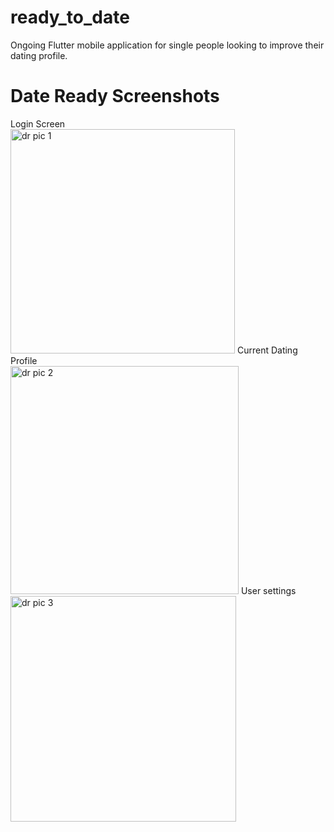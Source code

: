 # ready_to_date

Ongoing Flutter mobile application for single people looking to improve their dating profile.

# Date Ready Screenshots


Login Screen <br/><img width="359" alt="dr pic 1" src="https://user-images.githubusercontent.com/13912207/160498887-422d2c8d-deb3-4b09-b280-2a617882dac1.png">
Current Dating Profile<br/><img width="365" alt="dr pic 2" src="https://user-images.githubusercontent.com/13912207/160498897-d13b8f6a-01e3-4de0-a2db-dc70df9c06f0.png">
User settings<br/><img width="361" alt="dr pic 3" src="https://user-images.githubusercontent.com/13912207/160498910-1d4ad5d6-3911-43d2-9d75-c354092eb89a.png">


